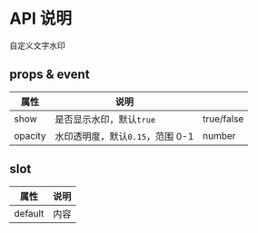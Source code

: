 # API 说明

自定义文字水印

## props & event 
| 属性    | 说明                             |            |
| ------- | -------------------------------- | ---------- |
| show    | 是否显示水印，默认`true`         | true/false |
| opacity | 水印透明度，默认`0.15`，范围 0-1 | number     |

## slot

| 属性    | 说明 |
| ------- | ---- |
| default | 内容 |
